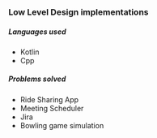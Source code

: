 ### Low Level Design implementations

##### Languages used
- Kotlin
- Cpp

##### Problems solved
- Ride Sharing App 
- Meeting Scheduler
- Jira
- Bowling game simulation
